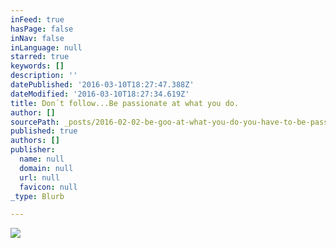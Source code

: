 ```yaml
---
inFeed: true
hasPage: false
inNav: false
inLanguage: null
starred: true
keywords: []
description: ''
datePublished: '2016-03-10T18:27:47.388Z'
dateModified: '2016-03-10T18:27:34.619Z'
title: Don´t follow...Be passionate at what you do.
author: []
sourcePath: _posts/2016-02-02-be-goo-at-what-you-do-you-have-to-be-passionate-to-be-succe.md
published: true
authors: []
publisher:
  name: null
  domain: null
  url: null
  favicon: null
_type: Blurb

---
```

![](https://the-grid-user-content.s3-us-west-2.amazonaws.com/4abef922-a10c-4d24-9698-6f623bf501a7.jpg)